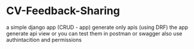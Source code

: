 # CV-Feedback-Sharing
a simple django app (CRUD - app) 
generate only apis (using DRF) 
the app generate api view or you can test them in postman or swagger
also use authintacition and permissions
